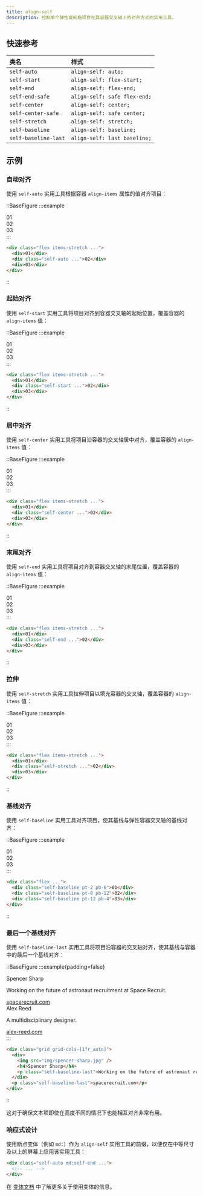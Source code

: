 ```yaml
---
title: align-self
description: 控制单个弹性或网格项目在其容器交叉轴上的对齐方式的实用工具。
---
```


## 快速参考

| 类名                 | 样式                          |
| :------------------- | :---------------------------- |
| `self-auto`          | `align-self: auto;`           |
| `self-start`         | `align-self: flex-start;`     |
| `self-end`           | `align-self: flex-end;`       |
| `self-end-safe`      | `align-self: safe flex-end;`  |
| `self-center`        | `align-self: center;`        |
| `self-center-safe`   | `align-self: safe center;`   |
| `self-stretch`       | `align-self: stretch;`       |
| `self-baseline`      | `align-self: baseline;`      |
| `self-baseline-last` | `align-self: last baseline;` |

## 示例

### 自动对齐

使用 `self-auto` 实用工具根据容器 `align-items` 属性的值对齐项目：

::BaseFigure
:::example
<div class="grid grid-cols-1">
  <Stripes border class="col-start-1 row-start-1 rounded-lg"></Stripes>
  <div class="col-start-1 row-start-1 flex h-24 w-full items-stretch gap-4 rounded-lg font-mono text-sm leading-6 font-bold text-white">
    <div class="flex flex-1 items-center justify-center rounded-lg bg-sky-300 p-4 dark:bg-sky-800 dark:text-sky-500">
      01
    </div>
    <div class="flex flex-1 items-center justify-center self-auto rounded-lg bg-sky-500 p-4">02</div>
    <div class="flex flex-1 items-center justify-center rounded-lg bg-sky-300 p-4 dark:bg-sky-800 dark:text-sky-500">
      03
    </div>
  </div>
</div>
:::

```html
<div class="flex items-stretch ...">
  <div>01</div>
  <div class="self-auto ...">02</div>
  <div>03</div>
</div>
```
::

### 起始对齐

使用 `self-start` 实用工具将项目对齐到容器交叉轴的起始位置，覆盖容器的 `align-items` 值：

::BaseFigure
:::example
<div class="grid grid-cols-1">
  <Stripes border class="col-start-1 row-start-1 rounded-lg"></Stripes>
  <div class="col-start-1 row-start-1 flex h-24 w-full items-stretch gap-4 rounded-lg font-mono text-sm leading-6 font-bold text-white">
    <div class="flex flex-1 items-center justify-center rounded-lg bg-pink-300 p-4 dark:bg-pink-800 dark:text-pink-400">
      01
    </div>
    <div class="flex flex-1 items-center justify-center self-start rounded-lg bg-pink-500 p-4">02</div>
    <div class="flex flex-1 items-center justify-center rounded-lg bg-pink-300 p-4 dark:bg-pink-800 dark:text-pink-400">
      03
    </div>
  </div>
</div>
:::

```html
<div class="flex items-stretch ...">
  <div>01</div>
  <div class="self-start ...">02</div>
  <div>03</div>
</div>
```
::

### 居中对齐

使用 `self-center` 实用工具将项目沿容器的交叉轴居中对齐，覆盖容器的 `align-items` 值：

::BaseFigure
:::example
<div class="grid grid-cols-1">
  <Stripes border class="col-start-1 row-start-1 rounded-lg"></Stripes>
  <div class="col-start-1 row-start-1 flex h-24 w-full items-stretch gap-4 rounded-lg font-mono text-sm leading-6 font-bold text-white">
    <div class="flex flex-1 items-center justify-center rounded-lg bg-purple-300 p-4 dark:bg-purple-800 dark:text-purple-400">
      01
    </div>
    <div class="flex flex-1 items-center justify-center self-center rounded-lg bg-purple-500 p-4">02</div>
    <div class="flex flex-1 items-center justify-center rounded-lg bg-purple-300 p-4 dark:bg-purple-800 dark:text-purple-400">
      03
    </div>
  </div>
</div>
:::

```html
<div class="flex items-stretch ...">
  <div>01</div>
  <div class="self-center ...">02</div>
  <div>03</div>
</div>
```
::

### 末尾对齐

使用 `self-end` 实用工具将项目对齐到容器交叉轴的末尾位置，覆盖容器的 `align-items` 值：

::BaseFigure
:::example
<div class="grid grid-cols-1">
  <Stripes border class="col-start-1 row-start-1 rounded-lg"></Stripes>
  <div class="col-start-1 row-start-1 flex h-24 w-full items-stretch gap-4 rounded-lg font-mono text-sm leading-6 font-bold text-white">
    <div class="flex flex-1 items-center justify-center rounded-lg bg-indigo-300 p-4 dark:bg-indigo-800 dark:text-indigo-400">
      01
    </div>
    <div class="flex flex-1 items-center justify-center self-end rounded-lg bg-indigo-500 p-4">02</div>
    <div class="flex flex-1 items-center justify-center rounded-lg bg-indigo-300 p-4 dark:bg-indigo-800 dark:text-indigo-400">
      03
    </div>
  </div>
</div>
:::

```html
<div class="flex items-stretch ...">
  <div>01</div>
  <div class="self-end ...">02</div>
  <div>03</div>
</div>
```
::

### 拉伸

使用 `self-stretch` 实用工具拉伸项目以填充容器的交叉轴，覆盖容器的 `align-items` 值：

::BaseFigure
:::example
<div class="grid grid-cols-1">
  <Stripes border class="col-start-1 row-start-1 rounded-lg"></Stripes>
  <div class="col-start-1 row-start-1 flex h-24 w-full items-stretch gap-4 rounded-lg font-mono text-sm leading-6 font-bold text-white">
    <div class="flex flex-1 items-center justify-center rounded-lg bg-fuchsia-300 p-4 dark:bg-fuchsia-800 dark:text-fuchsia-400">
      01
    </div>
    <div class="flex flex-1 items-center justify-center self-stretch rounded-lg bg-fuchsia-500 p-4">02</div>
    <div class="flex flex-1 items-center justify-center rounded-lg bg-fuchsia-300 p-4 dark:bg-fuchsia-800 dark:text-fuchsia-400">
      03
    </div>
  </div>
</div>
:::

```html
<div class="flex items-stretch ...">
  <div>01</div>
  <div class="self-stretch ...">02</div>
  <div>03</div>
</div>
```
::

### 基线对齐

使用 `self-baseline` 实用工具对齐项目，使其基线与弹性容器交叉轴的基线对齐：

::BaseFigure
:::example
<div class="grid grid-cols-1">
  <Stripes border class="col-start-1 row-start-1 rounded-lg"></Stripes>
  <div class="col-start-1 row-start-1 flex w-full gap-4 rounded-lg text-center font-mono text-sm leading-6 font-bold text-white">
    <div class="flex flex-1 items-center justify-center self-baseline rounded-lg bg-blue-500 pt-2 pb-6">01</div>
    <div class="flex flex-1 items-center justify-center self-baseline rounded-lg bg-blue-500 pt-8 pb-12">
      02
    </div>
    <div class="flex flex-1 items-center justify-center self-baseline rounded-lg bg-blue-500 pt-12 pb-4">
      03
    </div>
  </div>
</div>
:::

```html
<div class="flex ...">
  <div class="self-baseline pt-2 pb-6">01</div>
  <div class="self-baseline pt-8 pb-12">02</div>
  <div class="self-baseline pt-12 pb-4">03</div>
</div>
```
::

### 最后一个基线对齐

使用 `self-baseline-last` 实用工具将项目沿容器的交叉轴对齐，使其基线与容器中的最后一个基线对齐：

::BaseFigure
:::example{padding=false}
<div class="mx-auto grid max-w-md divide-y divide-gray-100 border-x border-x-gray-200 text-gray-700 dark:divide-gray-800 dark:border-x-gray-800 dark:bg-gray-950/10 dark:text-gray-300">
  <div class="grid grid-cols-[auto_1fr_auto] gap-x-4 px-4 py-6">
    <img
      class="size-[2rem] rounded-full"
      src="https://spotlight.tailwindui.com/_next/image?url=%2F_next%2Fstatic%2Fmedia%2Favatar.51a13c67.jpg&w=128&q=80"
      alt=""
    />
    <div class="font-semibold text-gray-900 sm:col-start-2 dark:text-white">Spencer Sharp</div>
    <p class="self-baseline-last text-sm sm:col-start-2">
      Working on the future of astronaut recruitment at Space Recruit.
    </p>
    <a
      href="#"
      class="self-baseline-last font-mono text-xs font-medium text-gray-400 underline hover:text-blue-500 dark:text-gray-500"
    >
      spacerecruit.com
    </a>
  </div>
  <div class="grid grid-cols-[auto_1fr_auto] gap-x-4 px-4 py-6">
    <img
      class="size-[2rem] rounded-full"
      src="https://images.unsplash.com/photo-1590895340509-793cb98788c9?q=80&w=256&h=256&&auto=format&fit=crop&ixlib=rb-4.0.3&ixid=M3wxMjA3fDB8MHxwaG90by1wYWdlfHx8fGVufDB8fHx8fA%3D%3D"
      alt=""
    />
    <div class="font-semibold text-gray-900 sm:col-start-2 dark:text-white">Alex Reed</div>
    <p class="self-baseline-last text-sm sm:col-start-2">A multidisciplinary designer.</p>
    <a
      href="#"
      class="self-baseline-last font-mono text-xs font-medium text-gray-400 underline hover:text-blue-500 dark:text-gray-500"
    >
      alex-reed.com
    </a>
  </div>
</div>
:::

```html
<div class="grid grid-cols-[1fr_auto]">
  <div>
    <img src="img/spencer-sharp.jpg" />
    <h4>Spencer Sharp</h4>
    <p class="self-baseline-last">Working on the future of astronaut recruitment at Space Recruit.</p>
  </div>
  <p class="self-baseline-last">spacerecruit.com</p>
</div>
```
::

这对于确保文本项即使在高度不同的情况下也能相互对齐非常有用。

### 响应式设计

使用断点变体（例如 `md:`）作为 `align-self` 实用工具的前缀，以便仅在中等尺寸及以上的屏幕上应用该实用工具：

```html
<div class="self-auto md:self-end ...">
  <!-- ... -->
</div>
```

在 [变体文档](https://tailwindcss.com/docs/responsive-design) 中了解更多关于使用变体的信息。

